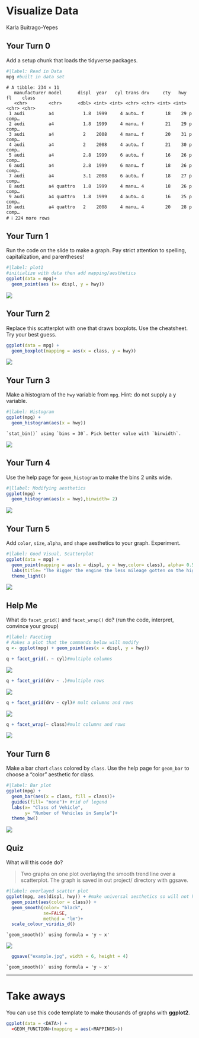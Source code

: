 # Visualize Data
Karla Buitrago-Yepes

## Your Turn 0

Add a setup chunk that loads the tidyverse packages.

``` r
#|label: Read in Data
mpg #built in data set
```

    # A tibble: 234 × 11
       manufacturer model      displ  year   cyl trans drv     cty   hwy fl    class
       <chr>        <chr>      <dbl> <int> <int> <chr> <chr> <int> <int> <chr> <chr>
     1 audi         a4           1.8  1999     4 auto… f        18    29 p     comp…
     2 audi         a4           1.8  1999     4 manu… f        21    29 p     comp…
     3 audi         a4           2    2008     4 manu… f        20    31 p     comp…
     4 audi         a4           2    2008     4 auto… f        21    30 p     comp…
     5 audi         a4           2.8  1999     6 auto… f        16    26 p     comp…
     6 audi         a4           2.8  1999     6 manu… f        18    26 p     comp…
     7 audi         a4           3.1  2008     6 auto… f        18    27 p     comp…
     8 audi         a4 quattro   1.8  1999     4 manu… 4        18    26 p     comp…
     9 audi         a4 quattro   1.8  1999     4 auto… 4        16    25 p     comp…
    10 audi         a4 quattro   2    2008     4 manu… 4        20    28 p     comp…
    # ℹ 224 more rows

## Your Turn 1

Run the code on the slide to make a graph. Pay strict attention to
spelling, capitalization, and parentheses!

``` r
#|label: plot1
#initialize with data then add mapping/aesthetics 
ggplot(data = mpg)+
  geom_point(aes (x= displ, y = hwy))
```

![](Week-4-Visualize-Exercises_files/figure-commonmark/unnamed-chunk-3-1.png)

## Your Turn 2

Replace this scatterplot with one that draws boxplots. Use the
cheatsheet. Try your best guess.

``` r
ggplot(data = mpg) +
  geom_boxplot(mapping = aes(x = class, y = hwy))
```

![](Week-4-Visualize-Exercises_files/figure-commonmark/changing%20geometries-1.png)

## Your Turn 3

Make a histogram of the `hwy` variable from `mpg`. Hint: do not supply a
y variable.

``` r
#|label: Histogram
ggplot(mpg) +
  geom_histogram(aes(x = hwy))
```

    `stat_bin()` using `bins = 30`. Pick better value with `binwidth`.

![](Week-4-Visualize-Exercises_files/figure-commonmark/unnamed-chunk-5-1.png)

## Your Turn 4

Use the help page for `geom_histogram` to make the bins 2 units wide.

``` r
#|llabel: Modifying aesthetics
ggplot(mpg) +
  geom_histogram(aes(x = hwy),binwidth= 2)
```

![](Week-4-Visualize-Exercises_files/figure-commonmark/unnamed-chunk-6-1.png)

## Your Turn 5

Add `color`, `size`, `alpha`, and `shape` aesthetics to your graph.
Experiment.

``` r
#|label: Good Visual, Scatterplot
ggplot(data = mpg) +
  geom_point(mapping = aes(x = displ, y = hwy,color= class), alpha= 0.5 )+
  labs(title= "The Bigger the engine the less mileage gotten on the highway", color= "Class of Vehicle", y = "Highway Mileage", x= "Size of Engine")+
  theme_light()
```

![](Week-4-Visualize-Exercises_files/figure-commonmark/unnamed-chunk-7-1.png)

## Help Me

What do `facet_grid()` and `facet_wrap()` do? (run the code, interpret,
convince your group)

``` r
#|label: Faceting
# Makes a plot that the commands below will modify
q <- ggplot(mpg) + geom_point(aes(x = displ, y = hwy))

q + facet_grid(. ~ cyl)#multiple columns 
```

![](Week-4-Visualize-Exercises_files/figure-commonmark/unnamed-chunk-8-1.png)

``` r
q + facet_grid(drv ~ .)#multiple rows 
```

![](Week-4-Visualize-Exercises_files/figure-commonmark/unnamed-chunk-8-2.png)

``` r
q + facet_grid(drv ~ cyl)# mult columns and rows 
```

![](Week-4-Visualize-Exercises_files/figure-commonmark/unnamed-chunk-8-3.png)

``` r
q + facet_wrap(~ class)#mult columns and rows 
```

![](Week-4-Visualize-Exercises_files/figure-commonmark/unnamed-chunk-8-4.png)

## Your Turn 6

Make a bar chart `class` colored by `class`. Use the help page for
`geom_bar` to choose a “color” aesthetic for class.

``` r
#|label: Bar plot
ggplot(mpg) +
  geom_bar(aes(x = class, fill = class))+
  guides(fill= "none")+ #rid of legend
  labs(x= "Class of Vehicle", 
       y= "Number of Vehicles in Sample")+
  theme_bw()
```

![](Week-4-Visualize-Exercises_files/figure-commonmark/unnamed-chunk-9-1.png)

## Quiz

What will this code do?

> Two graphs on one plot overlaying the smooth trend line over a
> scatterplot. The graph is saved in out project/ directory with ggsave.

``` r
#|label: overlayed scatter plot
ggplot(mpg, aes(displ, hwy)) + #make universal aesthetics so will not have to go through and put in each geom
  geom_point(aes(color = class)) +
  geom_smooth(color= "black",
              se=FALSE,
              method = "lm")+ 
  scale_colour_viridis_d()
```

    `geom_smooth()` using formula = 'y ~ x'

![](Week-4-Visualize-Exercises_files/figure-commonmark/unnamed-chunk-10-1.png)

``` r
  ggsave("example.jpg", width = 6, height = 4)
```

    `geom_smooth()` using formula = 'y ~ x'

------------------------------------------------------------------------

# Take aways

You can use this code template to make thousands of graphs with
**ggplot2**.

``` r
ggplot(data = <DATA>) +
  <GEOM_FUNCTION>(mapping = aes(<MAPPINGS>))
```
